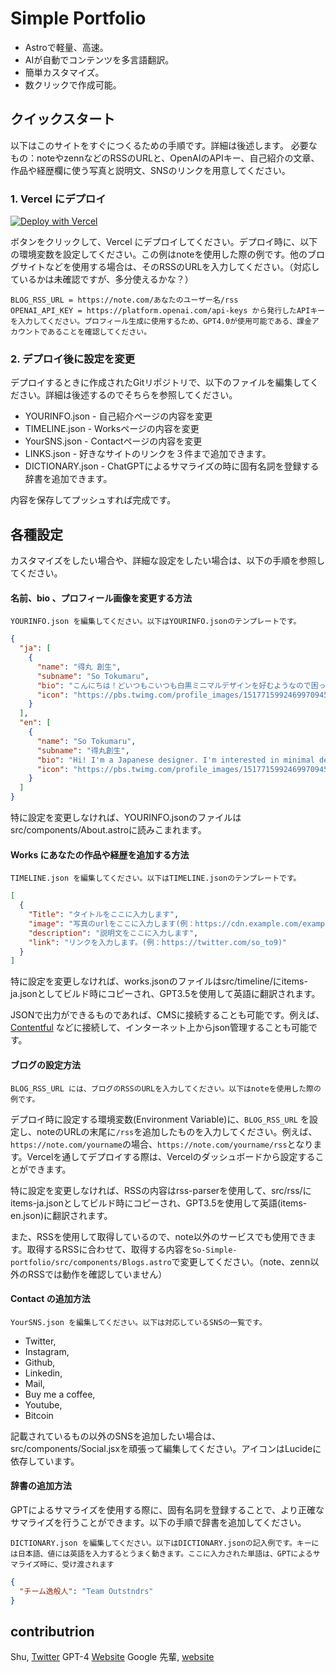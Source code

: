 # Simple Portfolio

- Astroで軽量、高速。
- AIが自動でコンテンツを多言語翻訳。
- 簡単カスタマイズ。
- 数クリックで作成可能。

## クイックスタート

以下はこのサイトをすぐにつくるための手順です。詳細は後述します。
必要なもの：noteやzennなどのRSSのURLと、OpenAIのAPIキー、自己紹介の文章、作品や経歴欄に使う写真と説明文、SNSのリンクを用意してください。

### 1. Vercel にデプロイ

[![Deploy with Vercel](https://vercel.com/button)](https://vercel.com/new/clone?repository-url=https%3A%2F%2Fgithub.com%2Fsoumame%2Fsimple_portfolio&env=BLOG_RSS_URL,OPENAI_API_KEY&envDescription=BLOG_RSS_URL%E3%81%AB%E3%81%AF%E3%80%81%20htttps%3A%2F%2Fnote.com%2F%E3%81%82%E3%81%AA%E3%81%9F%E3%81%AE%E3%83%A6%E3%83%BC%E3%82%B6%E3%83%BC%E5%90%8D%2Frss%20%E3%82%92%E3%80%81OPENAI_API_KEY%E3%81%AB%E3%81%AF%E3%80%81%20https%3A%2F%2Fplatform.openai.com%2Fapi-keys%20%E3%81%8B%E3%82%89%E7%99%BA%E8%A1%8C%E3%81%97%E3%81%9FAPI%E3%82%AD%E3%83%BC%E3%82%92%E5%85%A5%E5%8A%9B%E3%81%97%E3%81%A6%E3%81%8F%E3%81%A0%E3%81%95%E3%81%84%E3%80%82%20API%E3%81%AF%E3%82%B5%E3%82%A4%E3%83%88%E3%81%AE%E7%BF%BB%E8%A8%B3%E3%81%AE%E7%9B%AE%E7%9A%84%E3%81%A7%E4%BD%BF%E7%94%A8%E3%81%95%E3%82%8C%E3%81%BE%E3%81%99%E3%80%82&project-name=so-simple-portfolio&repository-name=so-simple-portfolio&redirect-url=https%3A%2F%2Fso-bean.work)

ボタンをクリックして、Vercel にデプロイしてください。デプロイ時に、以下の環境変数を設定してください。この例はnoteを使用した際の例です。他のブログサイトなどを使用する場合は、そのRSSのURLを入力してください。（対応しているかは未確認ですが、多分使えるかな？）

```
BLOG_RSS_URL = https://note.com/あなたのユーザー名/rss
OPENAI_API_KEY = https://platform.openai.com/api-keys から発行したAPIキーを入力してください。プロフィール生成に使用するため、GPT4.0が使用可能である、課金アカウントであることを確認してください。
```

### 2. デプロイ後に設定を変更

デプロイするときに作成されたGitリポジトリで、以下のファイルを編集してください。詳細は後述するのでそちらを参照してください。

- YOURINFO.json - 自己紹介ページの内容を変更
- TIMELINE.json - Worksページの内容を変更
- YourSNS.json - Contactページの内容を変更
- LINKS.json - 好きなサイトのリンクを３件まで追加できます。
- DICTIONARY.json - ChatGPTによるサマライズの時に固有名詞を登録する辞書を追加できます。

内容を保存してプッシュすれば完成です。

## 各種設定

カスタマイズをしたい場合や、詳細な設定をしたい場合は、以下の手順を参照してください。

#### 名前、bio 、プロフィール画像を変更する方法

    YOURINFO.json を編集してください。以下はYOURINFO.jsonのテンプレートです。

```json
{
  "ja": [
    {
      "name": "得丸 創生",
      "subname": "So Tokumaru",
      "bio": "こんにちは！どいつもこいつも白黒ミニマルデザインを好むようなので困っちゃうなぁ",
      "icon": "https://pbs.twimg.com/profile_images/1517715992469970945/_66xagxr_400x400.jpg"
    }
  ],
  "en": [
    {
      "name": "So Tokumaru",
      "subname": "得丸創生",
      "bio": "Hi! I'm a Japanese designer. I'm interested in minimal design.",
      "icon": "https://pbs.twimg.com/profile_images/1517715992469970945/_66xagxr_400x400.jpg"
    }
  ]
}
```

特に設定を変更しなければ、YOURINFO.jsonのファイルはsrc/components/About.astroに読みこまれます。

#### Works にあなたの作品や経歴を追加する方法

    TIMELINE.json を編集してください。以下はTIMELINE.jsonのテンプレートです。

```json
[
  {
    "Title": "タイトルをここに入力します",
    "image": "写真のurlをここに入力します(例：https://cdn.example.com/example.jpg)",
    "description": "説明文をここに入力します",
    "link": "リンクを入力します。(例：https://twitter.com/so_to9)"
  }
]
```

特に設定を変更しなければ、works.jsonのファイルはsrc/timeline/にitems-ja.jsonとしてビルド時にコピーされ、GPT3.5を使用して英語に翻訳されます。

JSONで出力ができるものであれば、CMSに接続することも可能です。例えば、[Contentful](https://www.contentful.com/) などに接続して、インターネット上からjson管理することも可能です。

#### ブログの設定方法

    BLOG_RSS_URL には、ブログのRSSのURLを入力してください。以下はnoteを使用した際の例です。

デプロイ時に設定する環境変数(Environment Variable)に、`BLOG_RSS_URL` を設定し、noteのURLの末尾に`/rss`を追加したものを入力してください。例えば、`https://note.com/yourname`の場合、`https://note.com/yourname/rss`となります。Vercelを通してデプロイする際は、Vercelのダッシュボードから設定することができます。

特に設定を変更しなければ、RSSの内容はrss-parserを使用して、src/rss/にitems-ja.jsonとしてビルド時にコピーされ、GPT3.5を使用して英語(items-en.json)に翻訳されます。

また、RSSを使用して取得しているので、note以外のサービスでも使用できます。取得するRSSに合わせて、取得する内容を`So-Simple-portfolio/src/components/Blogs.astro`で変更してください。（note、zenn以外のRSSでは動作を確認していません）

#### Contact の追加方法

    YourSNS.json を編集してください。以下は対応しているSNSの一覧です。

- Twitter,
- Instagram,
- Github,
- Linkedin,
- Mail,
- Buy me a coffee,
- Youtube,
- Bitcoin

記載されているもの以外のSNSを追加したい場合は、src/components/Social.jsxを頑張って編集してください。アイコンはLucideに依存しています。

#### 辞書の追加方法

GPTによるサマライズを使用する際に、固有名詞を登録することで、より正確なサマライズを行うことができます。以下の手順で辞書を追加してください。

    DICTIONARY.json を編集してください。以下はDICTIONARY.jsonの記入例です。キーには日本語、値には英語を入力するとうまく動きます。ここに入力された単語は、GPTによるサマライズ時に、受け渡されます

```json
{
  "チーム逸般人": "Team Outstndrs"
}
```

## contributrion

Shu, [Twitter](https://twitter.com/shu_out)
GPT-4 [Website](https://openai.com/)
Google 先輩, [website](https://www.google.com/)
